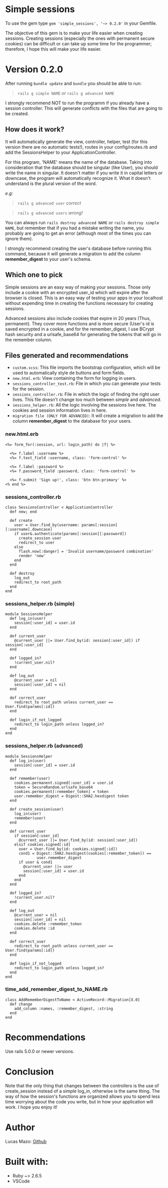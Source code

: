 # Simple sessions

To use the gem type `gem 'simple_sessions', '~> 0.2.0'` in your Gemfile.

The objective of this gem is to make your life easier when creating sessions. Creating sessions (especially the ones with permanent secure cookies) can be difficult or can take up some time for the programmer; therefore, I hope this will make your life easier.

# Version 0.2.0

After running `bundle update` and `bundle` you should be able to run:

> `rails g simple NAME` *or* `rails g advanced NAME`

I strongly recommend NOT to run the programm if you already have a session controller. This will generate conflicts with the files that are going to be created.

## How does it work?

It will automatically generate the view, controller, helper, test (for this version there are no automatic tests!), routes in your config/routes.rb and add the SessionsHelper to your ApplicationController.

For this program, 'NAME' means the name of the database. Taking into consideration that the database should be singular (like User), you should write the name in singular. It doesn't matter if you write it in capital letters or downcase, the program will automatically recognize it. What it doesn't understand is the plural version of the word.

*e.g:*

> `rails g advanced user` *correct*

> `rails g advanced users` *wrong!*

You can always run `rails destroy advanced NAME` or `rails destroy simple NAME`, but remember that if you had a mistake writing the name, you probably are going to get an error (although most of the times you can ignore them).

I strongly recommend creating the user's database before running this command, because it will generate a migration to add the column **remember_digest** to your user's schema.

## Which one to pick
Simple sessions are an easy way of making your sessions. Those only include a cookie with an encrypted user_id which will expire after the browser is closed. This is an easy way of testing your apps in your localhost without expending time in creating the functions necessary for creating sessions.

Advanced sessions also include cookies that expire in 20 years (Thus, permanent). They cover more functions and is more secure (User's id is saved encrypted in a cookie, and for the remember_digest, I use BCrypt hash security and a urlsafe_base64 for generating the tokens that will go in the remember column.

## Files generated and recommendations

- `custom.scss`: This file imports the bootstrap configuration, which will be used to automatically style de buttons and form fields.
- `new.html.erb`: View containing the form for logging in users. 
- `sessions_controller_test.rb`: File in which you can generate your tests for the session.
- `sessions_controller.rb`: File in which the logic of finding the right user lives. This file doesn't change too much between *simple* and *advanced*.
- `sessions_helper.rb`: All the logic involving the sessions live here. The cookies and session information lives in here.
- `migration file (ONLY FOR ADVANCED)`: It will create a migration to add the column **remember_digest** to the database for your users.

### new.html.erb
```
<%= form_for(:session, url: login_path) do |f| %>
            
  <%= f.label :username %>
  <%= f.text_field :username, class: 'form-control' %>

  <%= f.label :password %>
  <%= f.password_field :password, class: 'form-control' %>

  <%= f.submit 'Sign up!', class: 'btn btn-primary' %>
<% end %>
```

### sessions_controller.rb
```
class SessionsController < ApplicationController
  def new; end

  def create
    user = User.find_by(username: params[:session][:username].downcase)
    if user&.authenticate(params[:session][:password])
      create_session user
      redirect_to user
    else
      flash.now[:danger] = 'Invalid username/password combination'
      render 'new'
    end
  end

  def destroy
    log_out
    redirect_to root_path
  end
end
```

### sessions_helper.rb (simple)
```
module SessionsHelper
  def log_in(user)
    session[:user_id] = user.id
  end

  def current_user
    @current_user ||= User.find_by(id: session[:user_id]) if session[:user_id]
  end

  def logged_in?
    !current_user.nil?
  end

  def log_out
    @current_user = nil
    session[:user_id] = nil
  end

  def correct_user
    redirect_to root_path unless current_user == User.find(params[:id])
  end

  def login_if_not_logged
    redirect_to login_path unless logged_in?
  end
end
```

### sessions_helper.rb (advanced)
```
module SessionsHelper
  def log_in(user)
    session[:user_id] = user.id
  end

  def remember(user)
    cookies.permanent.signed[:user_id] = user.id
    token = SecureRandom.urlsafe_base64
    cookies.permanent[:remember_token] = token
    user.remember_digest = Digest::SHA2.hexdigest token
  end

  def create_session(user)
    log_in(user)
    remember(user)
  end

  def current_user
    if session[:user_id]
      @current_user ||= User.find_by(id: session[:user_id])
    elsif cookies.signed[:id]
      user = User.find_by(id: cookies.signed[:id])
      cond1 = Digest::SHA2.hexdigest(cookies[:remember_token]) ==
              user.remember_digest
      if user & cond1
        @current_user ||= user
        session[:user_id] = user.id
      end
    end
  end

  def logged_in?
    !current_user.nil?
  end

  def log_out
    @current_user = nil
    session[:user_id] = nil
    cookies.delete :remember_token
    cookies.delete :id
  end

  def correct_user
    redirect_to root_path unless current_user == User.find(params[:id])
  end

  def login_if_not_logged
    redirect_to login_path unless logged_in?
  end
end
```

### time_add_remember_digest_to_NAME.rb
```
class AddRememberDigestToName < ActiveRecord::Migration[X.0]
  def change
    add_column :names, :remember_digest, :string
  end
end
```

# Recommendations
Use rails 5.0.0 or newer versions.

# Conclusion

Note that the only thing that changes between the controllers is the use of create_session instead of a simple log_in, otherwise is the same thing. The way of how the session's functions are organized allows you to spend less time worrying about the code you write, but in how your application will work. I hope you enjoy it!

# Author
Lucas Mazo: [Github](https://github.com/lucasmazo32)

# Built with:
- Ruby ~> 2.6.5
- VSCode